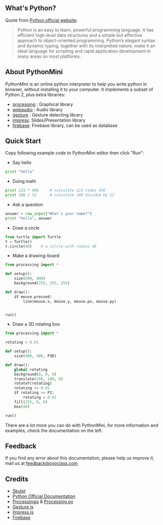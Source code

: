 ## What's Python?

Quote from [Python official website](python.org):

> Python is an easy to learn, powerful programming language. It has efficient high-level data structures and a simple but effective approach to object-oriented programming. Python’s elegant syntax and dynamic typing, together with its interpreted nature, make it an ideal language for scripting and rapid application development in many areas on most platforms.

## About PythonMini

PythonMini is an online python interpreter to help you write python in browser, without installing it to your computer. It implements a subset of Python 2, plus extra libraries:

* [processing](/processing/setup) : Graphical library
* [webaudio](/webaudio/webaudio) : Audio library
* [gesture](/gesture/gesture) : Gesture detecting library
* [impress](/impress/impress): Slides/Presentation library
* [firebase](/firebase/setup): Firebase library, can be used as database

## Quick Start

Copy following example code to PythonMini editor then click "Run":

* Say hello

```python
print "hello"
```

* Doing math

```python
print 123 * 456     # calculate 123 times 456
print 180 / 12      # calculate 180 divided by 12
```

* Ask a question

```python
answer = raw_input("What's your name?")
print "hello", answer
```

* Draw a circle

```python
from turtle import Turtle
t = Turtle()
t.circle(40)    # a circle with radius 40
```

* Make a drawing-board

```python
from processing import *

def setup():
    size(500, 400)
    background(255, 255, 255)

def draw():
    if mouse.pressed:
        line(mouse.x, mouse.y, mouse.px, mouse.py)


run()
```

* Draw a 3D rotating box

```python
from processing import *

rotating = 0.01

def setup():
    size(400, 400, P3D)

def draw():
    global rotating
    background(0, 0, 0)
    translate(200, 100, 0)
    rotateY(rotating)
    rotating += 0.01
    if rotating >= PI:
        rotating = 0.01
    fill(255, 0, 0)
    box(40)

run()
```

There are a lot more you can do with PythonMini, for more information and examples, check the documentation on the left.

## Feedback

If you find any error about this documentation, please help us improve it, mail us at <a href="mailto:feedback@oyoclass.com">feedback@oyoclass.com</a>

## Credits

* [Skulpt](skulpt.org)
* [Python Official Documentation](https://docs.python.org/2/)
* [Processingjs](http://processingjs.org/reference/) & [Processing.py](http://py.processing.org/reference/)
* [Gesture.js](https://github.com/bofeng/gest.js)
* [Impress.js](https://github.com/impress/impress.js/)
* [Firebase](https://firebase.google.com)
